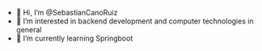 - 👋 Hi, I’m @SebastianCanoRuiz
- 👀 I’m interested in backend development and computer technologies in general
- 🌱 I’m currently learning Springboot
